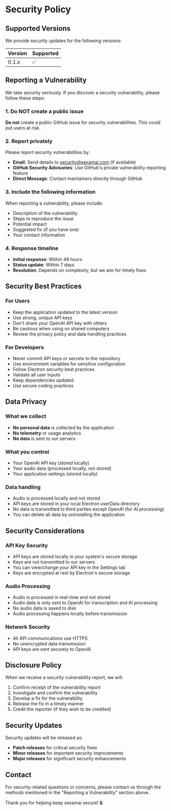 # Security Policy

## Supported Versions

We provide security updates for the following versions:

| Version | Supported          |
| ------- | ------------------ |
| 0.1.x   | :white_check_mark: |

## Reporting a Vulnerability

We take security seriously. If you discover a security vulnerability, please follow these steps:

### 1. Do NOT create a public issue

**Do not** create a public GitHub issue for security vulnerabilities. This could put users at risk.

### 2. Report privately

Please report security vulnerabilities by:

- **Email**: Send details to [security@xexamai.com](mailto:security@xexamai.com) (if available)
- **GitHub Security Advisories**: Use GitHub's private vulnerability reporting feature
- **Direct Message**: Contact maintainers directly through GitHub

### 3. Include the following information

When reporting a vulnerability, please include:

- Description of the vulnerability
- Steps to reproduce the issue
- Potential impact
- Suggested fix (if you have one)
- Your contact information

### 4. Response timeline

- **Initial response**: Within 48 hours
- **Status update**: Within 7 days
- **Resolution**: Depends on complexity, but we aim for timely fixes

## Security Best Practices

### For Users

- Keep the application updated to the latest version
- Use strong, unique API keys
- Don't share your OpenAI API key with others
- Be cautious when using on shared computers
- Review the privacy policy and data handling practices

### For Developers

- Never commit API keys or secrets to the repository
- Use environment variables for sensitive configuration
- Follow Electron security best practices
- Validate all user inputs
- Keep dependencies updated
- Use secure coding practices

## Data Privacy

### What we collect

- **No personal data** is collected by the application
- **No telemetry** or usage analytics
- **No data** is sent to our servers

### What you control

- Your OpenAI API key (stored locally)
- Your audio data (processed locally, not stored)
- Your application settings (stored locally)

### Data handling

- Audio is processed locally and not stored
- API keys are stored in your local Electron userData directory
- No data is transmitted to third parties except OpenAI (for AI processing)
- You can delete all data by uninstalling the application

## Security Considerations

### API Key Security

- API keys are stored locally in your system's secure storage
- Keys are not transmitted to our servers
- You can view/change your API key in the Settings tab
- Keys are encrypted at rest by Electron's secure storage

### Audio Processing

- Audio is processed in real-time and not stored
- Audio data is only sent to OpenAI for transcription and AI processing
- No audio data is saved to disk
- Audio processing happens locally before transmission

### Network Security

- All API communications use HTTPS
- No unencrypted data transmission
- API keys are sent securely to OpenAI

## Disclosure Policy

When we receive a security vulnerability report, we will:

1. Confirm receipt of the vulnerability report
2. Investigate and confirm the vulnerability
3. Develop a fix for the vulnerability
4. Release the fix in a timely manner
5. Credit the reporter (if they wish to be credited)

## Security Updates

Security updates will be released as:

- **Patch releases** for critical security fixes
- **Minor releases** for important security improvements
- **Major releases** for significant security enhancements

## Contact

For security-related questions or concerns, please contact us through the methods mentioned in the "Reporting a Vulnerability" section above.

Thank you for helping keep xexamai secure! 🔒
